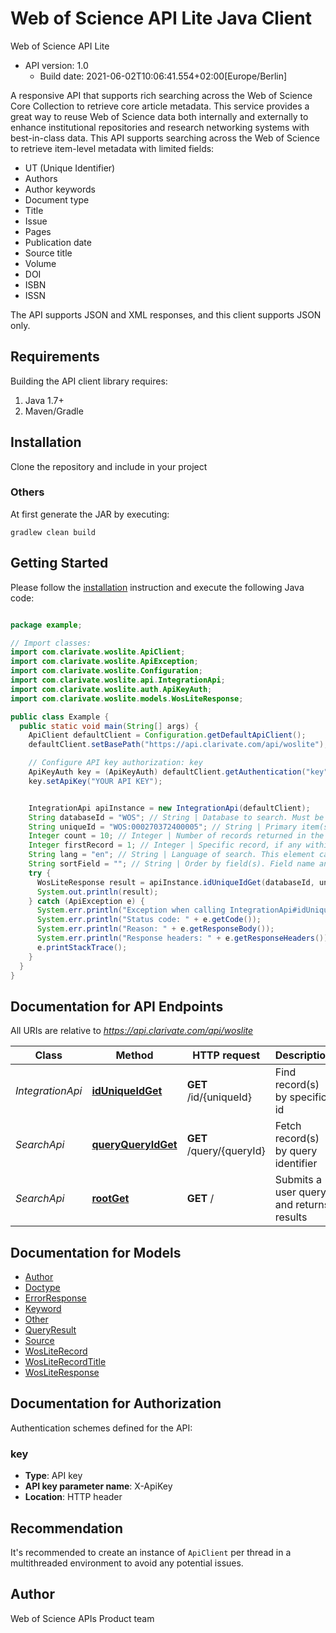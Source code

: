 # Web of Science API Lite Java Client

Web of Science API Lite
- API version: 1.0
  - Build date: 2021-06-02T10:06:41.554+02:00[Europe/Berlin]

A responsive API that supports rich searching across the Web of Science Core Collection to retrieve core article metadata. 
This service provides a great way to reuse Web of Science data both internally and externally to enhance 
institutional repositories and research networking systems with best-in-class data.
This API supports searching across the Web of Science to retrieve item-level
metadata with limited fields: 
- UT (Unique Identifier)
- Authors
- Author keywords
- Document type
- Title
- Issue
- Pages
- Publication date
- Source title
- Volume
- DOI
- ISBN
- ISSN 

The API supports JSON and XML responses, and this client supports JSON only.




## Requirements

Building the API client library requires:
1. Java 1.7+
2. Maven/Gradle

## Installation

Clone the repository and include in your project




### Others

At first generate the JAR by executing:

```shell
gradlew clean build
```



## Getting Started

Please follow the [installation](#installation) instruction and execute the following Java code:

```java

package example;

// Import classes:
import com.clarivate.woslite.ApiClient;
import com.clarivate.woslite.ApiException;
import com.clarivate.woslite.Configuration;
import com.clarivate.woslite.api.IntegrationApi;
import com.clarivate.woslite.auth.ApiKeyAuth;
import com.clarivate.woslite.models.WosLiteResponse;

public class Example {
  public static void main(String[] args) {
    ApiClient defaultClient = Configuration.getDefaultApiClient();
    defaultClient.setBasePath("https://api.clarivate.com/api/woslite");

    // Configure API key authorization: key
    ApiKeyAuth key = (ApiKeyAuth) defaultClient.getAuthentication("key");
    key.setApiKey("YOUR API KEY");


    IntegrationApi apiInstance = new IntegrationApi(defaultClient);
    String databaseId = "WOS"; // String | Database to search. Must be a valid database ID, one of the following: BCI/BIOABS/BIOSIS/CCC/DCI/DIIDW/MEDLINE/WOK/WOS/ZOOREC. WOK represents all databases.
    String uniqueId = "WOS:000270372400005"; // String | Primary item(s) id to be searched, ex: WOS:000270372400005. Cannot be null or an empty string. Multiple values are separated by comma.
    Integer count = 10; // Integer | Number of records returned in the request
    Integer firstRecord = 1; // Integer | Specific record, if any within the result set to return. Cannot be less than 1 and greater than 100000.
    String lang = "en"; // String | Language of search. This element can take only one value: en for English. If no language is specified, English is passed by default.
    String sortField = ""; // String | Order by field(s). Field name and order by clause separated by '+', use A for ASC and D for DESC, ex: PY+D. Multiple values are separated by comma.
    try {
      WosLiteResponse result = apiInstance.idUniqueIdGet(databaseId, uniqueId, count, firstRecord, lang, sortField);
      System.out.println(result);
    } catch (ApiException e) {
      System.err.println("Exception when calling IntegrationApi#idUniqueIdGet");
      System.err.println("Status code: " + e.getCode());
      System.err.println("Reason: " + e.getResponseBody());
      System.err.println("Response headers: " + e.getResponseHeaders());
      e.printStackTrace();
    }
  }
}

```

## Documentation for API Endpoints

All URIs are relative to *https://api.clarivate.com/api/woslite*

Class | Method | HTTP request | Description
------------ | ------------- | ------------- | -------------
*IntegrationApi* | [**idUniqueIdGet**](docs/IntegrationApi.md#idUniqueIdGet) | **GET** /id/{uniqueId} | Find record(s) by specific id
*SearchApi* | [**queryQueryIdGet**](docs/SearchApi.md#queryQueryIdGet) | **GET** /query/{queryId} | Fetch record(s) by query identifier
*SearchApi* | [**rootGet**](docs/SearchApi.md#rootGet) | **GET** / | Submits a user query and returns results


## Documentation for Models

 - [Author](docs/Author.md)
 - [Doctype](docs/Doctype.md)
 - [ErrorResponse](docs/ErrorResponse.md)
 - [Keyword](docs/Keyword.md)
 - [Other](docs/Other.md)
 - [QueryResult](docs/QueryResult.md)
 - [Source](docs/Source.md)
 - [WosLiteRecord](docs/WosLiteRecord.md)
 - [WosLiteRecordTitle](docs/WosLiteRecordTitle.md)
 - [WosLiteResponse](docs/WosLiteResponse.md)


## Documentation for Authorization

Authentication schemes defined for the API:
### key

- **Type**: API key
- **API key parameter name**: X-ApiKey
- **Location**: HTTP header


## Recommendation

It's recommended to create an instance of `ApiClient` per thread in a multithreaded environment to avoid any potential issues.

## Author
Web of Science APIs Product team



